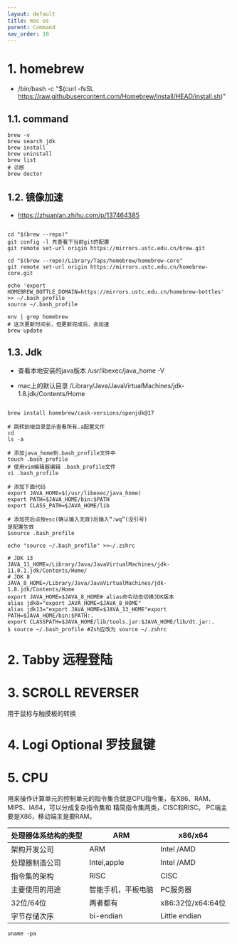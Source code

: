 ```yaml
---
layout: default
title: mac os
parent: Command
nav_order: 10
---
```


# 1. homebrew
- /bin/bash -c "$(curl -fsSL https://raw.githubusercontent.com/Homebrew/install/HEAD/install.sh)"
## 1.1. command

```shell
brew -v 
brew search jdk
brew install
brew uninstall
brew list
# 诊断
brew doctor

```

## 1.2. 镜像加速

- https://zhuanlan.zhihu.com/p/137464385

```shell

cd "$(brew --repo)"
git config -l 先查看下当前git的配置
git remote set-url origin https://mirrors.ustc.edu.cn/brew.git

cd "$(brew --repo)/Library/Taps/homebrew/homebrew-core"
git remote set-url origin https://mirrors.ustc.edu.cn/homebrew-core.git

echo 'export HOMEBREW_BOTTLE_DOMAIN=https://mirrors.ustc.edu.cn/homebrew-bottles' >> ~/.bash_profile
source ~/.bash_profile

env | grep homebrew
# 这次更新时间长，但更新完成后，会加速
brew update 

```

## 1.3. Jdk

- 查看本地安装的java版本 /usr/libexec/java_home -V

- mac上的默认目录 /Library/Java/JavaVirtualMachines/jdk-1.8.jdk/Contents/Home

```shell

brew install homebrew/cask-versions/openjdk@17

# 跳转到根目录显示查看所有.a配置文件
cd
ls -a

# 添加java_home到.bash_profile文件中
touch .bash_profile
# 使用vim编辑器编辑 .bash_profile文件
vi .bash_profile

# 添加下面代码
export JAVA_HOME=$(/usr/libexec/java_home)
export PATH=$JAVA_HOME/bin:$PATH
export CLASS_PATH=$JAVA_HOME/lib

# 添加完后点按esc(确认输入无效)后输入“:wq”(没引号)
是配置生效
$source .bash_profile

echo "source ~/.bash_profile" >>~/.zshrc

# JDK 13
JAVA_11_HOME=/Library/Java/JavaVirtualMachines/jdk-11.0.1.jdk/Contents/Home/
# JDK 8
JAVA_8_HOME=/Library/Java/JavaVirtualMachines/jdk-1.8.jdk/Contents/Home
export JAVA_HOME=$JAVA_8_HOME# alias命令动态切换JDK版本
alias jdk8="export JAVA_HOME=$JAVA_8_HOME"
alias jdk13="export JAVA_HOME=$JAVA_13_HOME"export PATH=$JAVA_HOME/bin:$PATH:.
export CLASSPATH=$JAVA_HOME/lib/tools.jar:$JAVA_HOME/lib/dt.jar:.
$ source ~/.bash_profile #Zsh应改为 source ~/.zshrc

```

# 2. Tabby 远程登陆

# 3. SCROLL REVERSER

用于鼠标与触摸板的转换

# 4. Logi Optional 罗技鼠键

# 5. CPU

用来操作计算单元的控制单元的指令集合就是CPU指令集，有X86、RAM、MIPS、IA64，可以分成复杂指令集和
精简指令集两类，CISC和RISC。
PC端主要是X86，移动端主是要RAM。

| 处理器体系结构的类型 | ARM          | x86/x64         |
|------------|--------------|-----------------|
| 架构开发公司	    | ARM	         | Intel /AMD      |
| 处理器制造公司	   | Intel,apple	 | Intel /AMD      |
| 指令集的架构	    | RISC	        | CISC            |
| 主要使用的用途	   | 智能手机，平板电脑	   | PC服务器           |
| 32位/64位	   | 两者都有	        | x86:32位/x64:64位 |
| 字节存储次序	    | bi-endian	   | Little endian   |

```shell
uname -pa
        
```